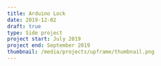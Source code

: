 ```yaml
---
title: Arduino Lock
date: 2019-12-02
draft: true
type: Side project
project start: July 2019
project end: September 2019
thumbnail: /media/projects/upframe/thumbnail.png
---
```


